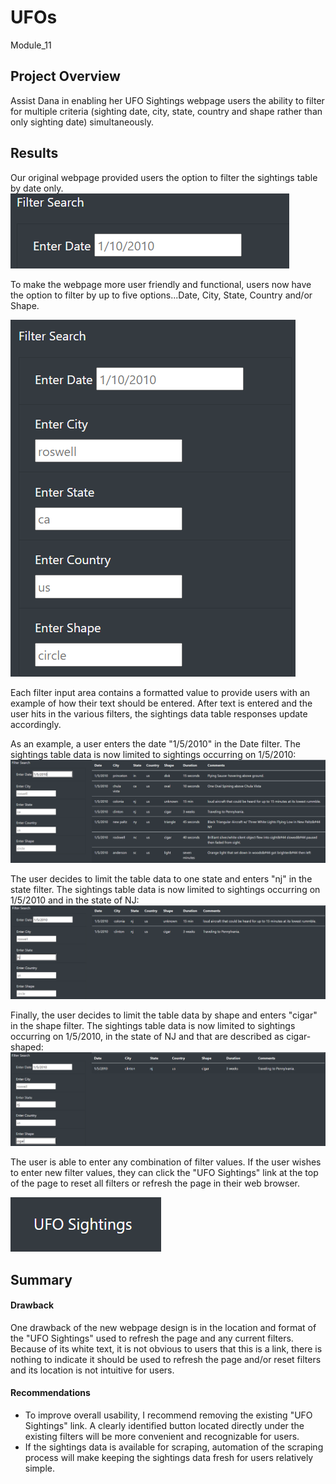 # UFOs
Module_11

## Project Overview
Assist Dana in enabling her UFO Sightings webpage users the ability to filter for multiple criteria (sighting date, city, state,
country and shape rather than only sighting date) simultaneously.

## Results
Our original webpage provided users the option to filter the sightings table by date only.
![Filter by Date](/Resources/Img-DateOnly.png)

To make the webpage more user friendly and functional, users now have the option to filter by up to five options...Date, City, State, Country and/or Shape.

![Filter by Multiple Options](/Resources/Img_AllFilters.png)

Each filter input area contains a formatted value to provide users with an example of how their text should be entered.  After text is entered and the user hits <Enter> in the various filters, the sightings data table responses update accordingly.

As an example, a user enters the date "1/5/2010" in the Date filter.  The sightings table data is now limited to sightings occurring on 1/5/2010:
![Filter by First Option](/Resources/Img-Filter1.png)

The user decides to limit the table data to one state and enters "nj" in the state filter.  The sightings table data is now limited to sightings occurring on 1/5/2010 and in the state of NJ:
![Filter by Additional Option](/Resources/Img-Filter2.png)

Finally, the user decides to limit the table data by shape and enters "cigar" in the shape filter.  The sightings table data is now limited to sightings occurring on 1/5/2010, in the state of NJ and that are described as cigar-shaped:
![Filter by Additional Option](/Resources/Img-Filter3.png)

The user is able to enter any combination of filter values.  If the user wishes to enter new filter values, they can click the "UFO Sightings" link at the top of the page to reset all filters or refresh the page in their web browser.

![Refresh Page](/Resources/Img-UFOLink.png)

## Summary
#### Drawback
One drawback of the new webpage design is in the location and format of the "UFO Sightings" used to refresh the page and any current filters.  Because of its
white text, it is not obvious to users that this is a link, there is nothing to indicate it should be used to refresh the page and/or reset filters and its 
location is not intuitive for users.

#### Recommendations
- To improve overall usability, I recommend removing the existing "UFO Sightings" link.  A clearly identified button located directly under the existing filters
will be more convenient and recognizable for users.
- If the sightings data is available for scraping, automation of the scraping process will make keeping the sightings data fresh for users relatively simple.
